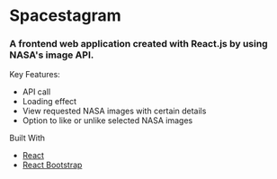 # Spacestagram

### A frontend web application created with React.js by using NASA's image API. 

Key Features:
- API call
- Loading effect
- View requested NASA images with certain details
- Option to like or unlike selected NASA images

Built With

- [React](https://reactjs.org/)
- [React Bootstrap](https://react-bootstrap.github.io/)

